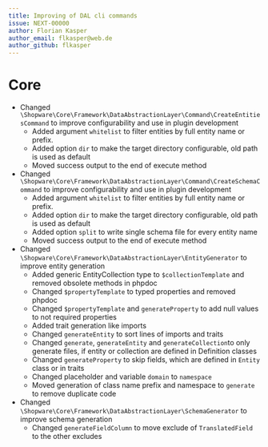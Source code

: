 ```yaml
---
title: Improving of DAL cli commands
issue: NEXT-00000
author: Florian Kasper
author_email: flkasper@web.de
author_github: flkasper
---
```


# Core

* Changed `\Shopware\Core\Framework\DataAbstractionLayer\Command\CreateEntitiesCommand`
  to improve configurability and use in plugin development
    * Added argument `whitelist` to filter entities by full entity name or prefix.
    * Added option `dir` to make the target directory configurable, old path is used as default
    * Moved success output to the end of execute method
* Changed `\Shopware\Core\Framework\DataAbstractionLayer\Command\CreateSchemaCommand`
  to improve configurability and use in plugin development
    * Added argument `whitelist` to filter entities by full entity name or prefix.
    * Added option `dir` to make the target directory configurable, old path is used as default
    * Added option `split` to write single schema file for every entity name
    * Moved success output to the end of execute method
* Changed `\Shopware\Core\Framework\DataAbstractionLayer\EntityGenerator` to improve entity generation
    * Added generic EntityCollection type to `$collectionTemplate` and removed obsolete methods in phpdoc
    * Changed `$propertyTemplate` to typed properties and removed phpdoc
    * Changed `$propertyTemplate` and `generateProperty` to add null values to not required properties
    * Added trait generation like imports
    * Changed `generateEntity` to sort lines of imports and traits
    * Changed `generate`, `generateEntity` and `generateCollection`to only generate files,
      if entity or collection are defined in Definition classes
    * Changed `generateProperty` to skip fields, which are defined in `Entity` class or in traits
    * Changed placeholder and variable `domain` to `namespace`
    * Moved generation of class name prefix and namespace to `generate` to remove duplicate code
* Changed `\Shopware\Core\Framework\DataAbstractionLayer\SchemaGenerator` to improve schema generation
    * Changed `generateFieldColumn` to move exclude of `TranslatedField` to the other excludes

